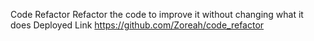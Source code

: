 Code Refactor
Refactor the code  to improve it without changing what it does
Deployed Link https://github.com/Zoreah/code_refactor

